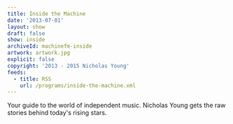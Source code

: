 ```yaml
---
title: Inside the Machine
date: '2013-07-01'
layout: show
draft: false
show: inside
archiveId: machinefm-inside
artwork: artwork.jpg
explicit: false
copyright: '2013 - 2015 Nicholas Young'
feeds:
  - title: RSS
    url: /programs/inside-the-machine.xml
---
```

Your guide to the world of independent music. Nicholas Young gets the raw stories behind today's rising stars.
